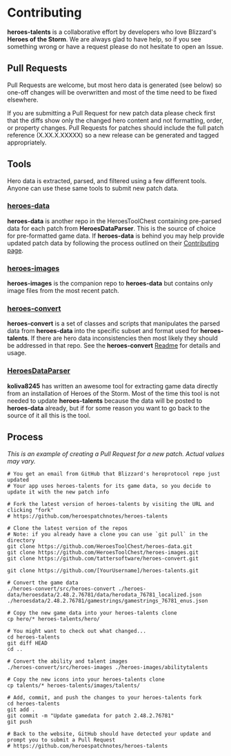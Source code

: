 # Contributing

**heroes-talents** is a collaborative effort by developers who love Blizzard's **Heroes of the Storm**.
We are always glad to have help, so if you see something wrong or have a request please
do not hesitate to open an Issue.

## Pull Requests

Pull Requests are welcome, but most hero data is generated (see below) so
one-off changes will be overwritten and most of the time need to be fixed elsewhere.

If you are submitting a Pull Request for new patch data please check first that the diffs
show only the changed hero content and not formatting, order, or property changes. Pull
Requests for patches should include the full patch reference (X.XX.X.XXXXX) so a new
release can be generated and tagged appropriately.

## Tools

Hero data is extracted, parsed, and filtered using a few different tools. Anyone can use
these same tools to submit new patch data.

### [heroes-data](https://github.com/HeroesToolChest/heroes-data)

**heroes-data** is another repo in the HeroesToolChest containing pre-parsed data for each
patch from **HeroesDataParser**. This is the source of choice for pre-formatted game data.
If **heroes-data** is behind you may help provide updated patch data by following the
process outlined on their [Contributing page](https://github.com/HeroesToolChest/heroes-data/blob/master/CONTRIBUTING.md).

### [heroes-images](https://github.com/HeroesToolChest/heroes-images)

**heroes-images** is the companion repo to **heroes-data** but contains only image files
from the most recent patch.

### [heroes-convert](https://github.com/tattersoftware/heroes-convert)

**heroes-convert** is a set of classes and scripts that manipulates the parsed data from
**heroes-data** into the specific subset and format used for **heroes-talents**. If there
are hero data inconsistencies then most likely they should be addressed in that repo.
See the **heroes-convert** [Readme](https://github.com/tattersoftware/heroes-convert/blob/develop/README.md)
for details and usage.

### [HeroesDataParser](https://github.com/HeroesToolChest/HeroesDataParser)

**koliva8245** has written an awesome tool for extracting game data directly from an
installation of Heroes of the Storm. Most of the time this tool is not needed to update
**heroes-talents** because the data will be posted to **heroes-data** already, but if for
some reason you want to go back to the source of it all this is the tool.

## Process

*This is an example of creating a Pull Request for a new patch. Actual values may vary.*

```
# You get an email from GitHub that Blizzard's heroprotocol repo just updated
# Your app uses heroes-talents for its game data, so you decide to update it with the new patch info

# Fork the latest version of heroes-talents by visiting the URL and clicking "fork"
# https://github.com/heroespatchnotes/heroes-talents

# Clone the latest version of the repos
# Note: if you already have a clone you can use `git pull` in the directory
git clone https://github.com/HeroesToolChest/heroes-data.git
git clone https://github.com/HeroesToolChest/heroes-images.git
git clone https://github.com/tattersoftware/heroes-convert.git

git clone https://github.com/[YourUsername]/heroes-talents.git

# Convert the game data
./heroes-convert/src/heroes-convert ./heroes-data/heroesdata/2.48.2.76781/data/herodata_76781_localized.json ./heroesdata/2.48.2.76781/gamestrings/gamestrings_76781_enus.json

# Copy the new game data into your heroes-talents clone
cp hero/* heroes-talents/hero/

# You might want to check out what changed...
cd heroes-talents
git diff HEAD
cd ..

# Convert the ability and talent images
./heroes-convert/src/heroes-images ./heroes-images/abilitytalents

# Copy the new icons into your heroes-talents clone
cp talents/* heroes-talents/images/talents/

# Add, commit, and push the changes to your heroes-talents fork
cd heroes-talents
git add .
git commit -m "Update gamedata for patch 2.48.2.76781"
git push

# Back to the website, GitHub should have detected your update and prompt you to submit a Pull Request
# https://github.com/heroespatchnotes/heroes-talents
```
